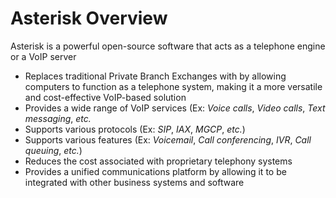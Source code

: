 # Asterisk Overview

Asterisk is a powerful open-source software that acts as a telephone engine or a VoIP server

* Replaces traditional Private Branch Exchanges with by allowing computers to function as a telephone system, making it a more versatile and cost-effective VoIP-based solution
* Provides a wide range of VoIP services (Ex: *Voice calls*, *Video calls*, *Text messaging*, *etc.*
* Supports various protocols (Ex: *SIP*, *IAX*, *MGCP*, *etc.*)
* Supports various features (Ex: *Voicemail*, *Call conferencing*, *IVR*, *Call queuing*, *etc.*)
* Reduces the cost associated with proprietary telephony systems
* Provides a unified communications platform by allowing it to be integrated with other business systems and software
